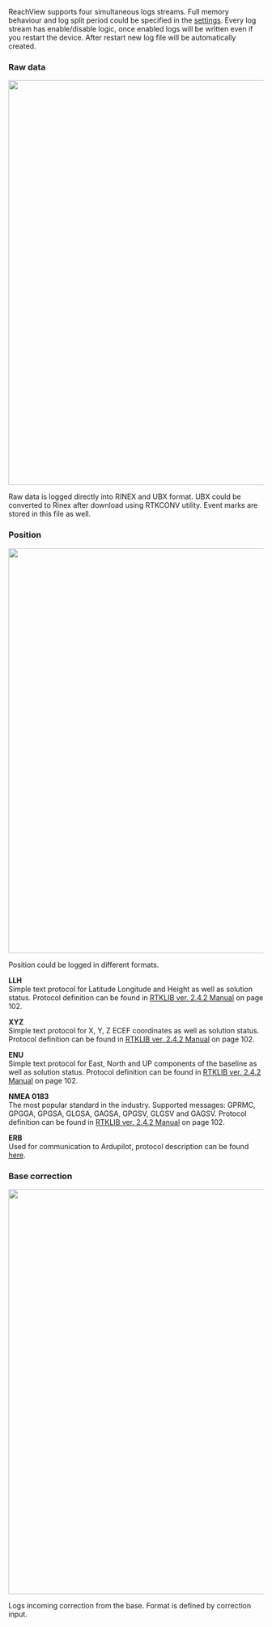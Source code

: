 ReachView supports four simultaneous logs streams. Full memory behaviour and log split period could be specified in the [settings](settings/). Every log stream has enable/disable logic, once enabled logs will be written even if you restart the device. After restart new log file will be automatically created.

### Raw data

<p style="text-align:center" ><img src="../img/reachview/logging/raw.png" style="width: 800px;" /></p>

Raw data is logged directly into RINEX and UBX format. UBX could be converted to Rinex after download using RTKCONV utility. Event marks are stored in this file as well.

### Position

<p style="text-align:center" ><img src="../img/reachview/logging/position.png" style="width: 800px;" /></p>

Position could be logged in different formats. 

**LLH**  
Simple text protocol for Latitude Longitude and Height as well as solution status. Protocol definition can be found in [RTKLIB ver. 2.4.2 Manual](http://www.rtklib.com/prog/manual_2.4.2.pdf) on page 102.

**XYZ**  
Simple text protocol for X, Y, Z ECEF coordinates as well as solution status. Protocol definition can be found in [RTKLIB ver. 2.4.2 Manual](http://www.rtklib.com/prog/manual_2.4.2.pdf) on page 102.

**ENU**  
Simple text protocol for East, North and UP components of the baseline as well as solution status. Protocol definition can be found in [RTKLIB ver. 2.4.2 Manual](http://www.rtklib.com/prog/manual_2.4.2.pdf) on page 102.

**NMEA 0183**  
The most popular standard in the industry. Supported messages: GPRMC, GPGGA, GPGSA, GLGSA, GAGSA,  GPGSV, GLGSV and GAGSV. Protocol definition can be found in [RTKLIB ver. 2.4.2 Manual](http://www.rtklib.com/prog/manual_2.4.2.pdf) on page 102.

**ERB**  
Used for communication to Ardupilot, protocol description can be found [here](https://files.emlid.com/ERB.pdf).

### Base correction

<p style="text-align:center" ><img src="../img/reachview/logging/base_correction.png" style="width: 800px;" /></p>

Logs incoming correction from the base. Format is defined by correction input.